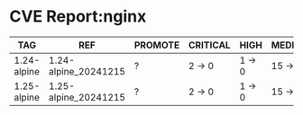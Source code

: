 # CVE Report:nginx
|     TAG     |         REF          | PROMOTE | CRITICAL |  HIGH  |  MEDIUM  |  LOW   | UNKNOWN |
|-------------|----------------------|---------|----------|--------|----------|--------|---------|
| 1.24-alpine | 1.24-alpine_20241215 | ?       | 2 -> 0   | 1 -> 0 | 15 -> 12 | 2 -> 0 | 0 -> 0  |
| 1.25-alpine | 1.25-alpine_20241215 | ?       | 2 -> 0   | 1 -> 0 | 15 -> 12 | 2 -> 0 | 0 -> 0  |
